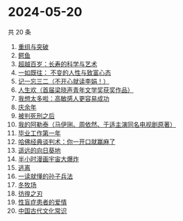# 2024-05-20

共 20 条

<!-- BEGIN WEREAD -->
<!-- 最后更新时间 2024-05-20 00:01:16 +0800 -->
1. [重组与突破](https://weread.qq.com/web/bookDetail/67e32950813ab8db0g017351)
1. [鳄鱼](https://weread.qq.com/web/bookDetail/44832c50813ab8d99g01612b)
1. [超越百岁：长寿的科学与艺术](https://weread.qq.com/web/bookDetail/12f326c0813ab8d88g015fdf)
1. [一如既往： 不变的人性与致富心态](https://weread.qq.com/web/bookDetail/f8e322b0813ab8db0g01952e)
1. [记一忘三二（不开心就读李娟！）](https://weread.qq.com/web/bookDetail/f1c321d0813ab6e60g0141c1)
1. [人生欢（首届梁晓声青年文学奖获奖作品）](https://weread.qq.com/web/bookDetail/37f329b0813ab8d08g011b34)
1. [我想太多啦：高敏感人更容易成功](https://weread.qq.com/web/bookDetail/db832970813ab8d8fg015a78)
1. [庆余年](https://weread.qq.com/web/bookDetail/0ae32be0570f000ae1bf155)
1. [被判死刑之后](https://weread.qq.com/web/bookDetail/e88324f0813ab8d1dg013d49)
1. [我的阿勒泰（马伊琍、周依然、于适主演同名电视剧原著）](https://weread.qq.com/web/bookDetail/6e732140813ab6e60g013caf)
1. [毕业工作第一年](https://weread.qq.com/web/bookDetail/57c32d50813ab8d2cg0157ab)
1. [哈佛经典谈判术：你一开口就赢麻了](https://weread.qq.com/web/bookDetail/bf032c7072103ce5bf0568a)
1. [遥远的向日葵地](https://weread.qq.com/web/bookDetail/71932380717ea7b7719501e)
1. [半小时漫画宇宙大爆炸](https://weread.qq.com/web/bookDetail/3e9321f07277f0223e98277)
1. [逃离](https://weread.qq.com/web/bookDetail/3cf3255071d2e86f3cf3371)
1. [一读就懂的孙子兵法](https://weread.qq.com/web/bookDetail/500327c0813ab8bb3g01417a)
1. [冬牧场](https://weread.qq.com/web/bookDetail/d1d32fa053b924d1d0ac0a5)
1. [彷徨之刃](https://weread.qq.com/web/bookDetail/e44327d05c7edee44530f9e)
1. [性盲症患者的爱情](https://weread.qq.com/web/bookDetail/79e32ed05e1c4579e68fd8c)
1. [中国古代文化常识](https://weread.qq.com/web/bookDetail/36832c507164851a368ca1b)
<!-- END WEREAD -->